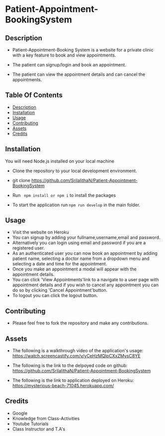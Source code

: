# Patient-Appointment-BookingSystem

## Description

- Patient-Appointment-Booking System is a website for a private clinic with a key feature to book and view appointments.

- The patient can signup/login and book an appointment. 

* The patient can view the appointment details and can cancel the appointments.

## Table Of Contents

- [Description](#Description)
- [Installation](#Installation)
- [Usage](#Usage)
- [Contributing](#Contributing)
- [Assets](#Assets)
- [Credits](#Credits)

## Installation

You will need Node.js installed on your local machine

- Clone the repository to your local development environment.

* git clone https://github.com/SrilalithaN/Patient-Appointment-BookingSystem

* Run ` npm install or npm i` to install the packages

* To start the application run `npm run develop` in the main folder.

## Usage

- Visit the website on Heroku
- You can signup by adding your fullname,username,email and password.
- Alternatively you can login using email and password if you are a registered user.
- As an authenticated user you can now book an appointment by adding patient name, selecting a doctor name from a dropdown menu and selecting a date and time for the appointment.
- Once you make an appointment a modal will appear with the appointment details.
- You can click 'View Appointments'link  to a navigate to a user page with appointment details and if you wish to cancel any appointment you can do so by clicking 'Cancel Appointment'button.
- To logout you can click the logout button.


## Contributing

- Please feel free to fork the repository and make any contributions.

## Assets

- The following is a walkthrough video of the application's usage: https://watch.screencastify.com/v/yCeHzMQIpCXxZMysC8YE

- The following is the link to the delpoyed code on github: https://github.com/SrilalithaN/Patient-Appointment-BookingSystem

- The following is the link to application deployed on Heroku: https://mysterious-beach-71045.herokuapp.com/

## Credits

- Google
- Knowledge from Class-Activities
- Youtube Tutorials
- Class Instructor and T.A's
